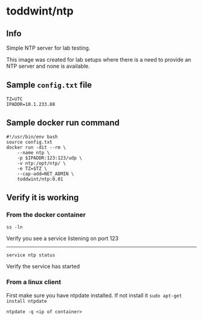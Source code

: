 # toddwint/ntp

## Info

Simple NTP server for lab testing.

This image was created for lab setups where there is a need to provide an NTP server and none is available.

## Sample `config.txt` file

```
TZ=UTC
IPADDR=10.1.233.88
```

## Sample docker run command

```
#!/usr/bin/env bash
source config.txt
docker run -dit --rm \
    --name ntp \
    -p $IPADDR:123:123/udp \
    -v ntp:/opt/ntp/ \
    -e TZ=$TZ \
    --cap-add=NET_ADMIN \
    toddwint/ntp:0.01
```

## Verify it is working

### From the docker container

```
ss -ln
```

Verify you see a service listening on port 123

- - -

```
service ntp status
```

Verify the service has started


### From a linux client

First make sure you have ntpdate installed.  If not install it `sudo apt-get install ntpdate`

```
ntpdate -q <ip of container>
```
